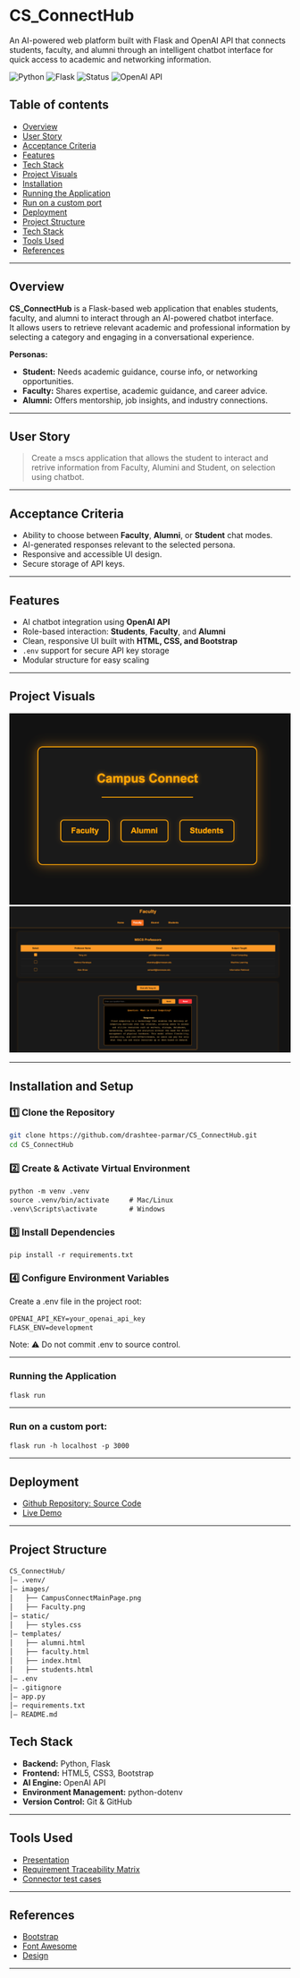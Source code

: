# CS_ConnectHub
An AI-powered web platform built with Flask and OpenAI API that connects students, faculty, and alumni through an intelligent chatbot interface for quick access to academic and networking information.

![Python](https://img.shields.io/badge/Python-3.10%2B-blue.svg)
![Flask](https://img.shields.io/badge/Flask-2.x-lightgrey.svg)
![Status](https://img.shields.io/badge/Status-Active-success.svg)
![OpenAI API](https://img.shields.io/badge/OpenAI-Integrated-orange.svg)

## Table of contents
- [Overview](#overview)
- [User Story](#user-story)
- [Acceptance Criteria](#acceptance-criteria)
- [Features](#features)
- [Tech Stack](#tech-stack)
- [Project Visuals](#project-visuals)
- [Installation](#installation)
- [Running the Application](#running-the-application)
- [Run on a custom port](#run-on-a-custom-port)
- [Deployment](#deployment)
- [Project Structure](#project-structure)
- [Tech Stack](#tech-stack)
- [Tools Used ](#tools-used )
- [References](#references)

---

## Overview
**CS_ConnectHub** is a Flask-based web application that enables students, faculty, and alumni to interact through an AI-powered chatbot interface.  
It allows users to retrieve relevant academic and professional information by selecting a category and engaging in a conversational experience.

**Personas:**
- **Student:** Needs academic guidance, course info, or networking opportunities.
- **Faculty:** Shares expertise, academic guidance, and career advice.
- **Alumni:** Offers mentorship, job insights, and industry connections.
---
##  User Story
> Create a mscs application that allows the student to interact and retrive information from Faculty, Alumini and Student, on selection using chatbot.
---
##  Acceptance Criteria
- Ability to choose between **Faculty**, **Alumni**, or **Student** chat modes.
- AI-generated responses relevant to the selected persona.
- Responsive and accessible UI design.
- Secure storage of API keys.

---
##  Features
- AI chatbot integration using **OpenAI API**
- Role-based interaction: **Students**, **Faculty**, and **Alumni**
- Clean, responsive UI built with **HTML, CSS, and Bootstrap**
- `.env` support for secure API key storage
- Modular structure for easy scaling

---

## Project Visuals
![Campus Connect Main Page](images/CampusConnectMainPage.png)  
![Campus Connect Faculty Page](images/Faculty.png)  

---
 ## Installation and Setup

### 1️⃣ Clone the Repository
```bash
git clone https://github.com/drashtee-parmar/CS_ConnectHub.git
cd CS_ConnectHub
```

### 2️⃣ Create & Activate Virtual Environment
```
python -m venv .venv
source .venv/bin/activate     # Mac/Linux
.venv\Scripts\activate        # Windows
```

### 3️⃣ Install Dependencies
```
pip install -r requirements.txt
```

### 4️⃣ Configure Environment Variables

Create a .env file in the project root:
```
OPENAI_API_KEY=your_openai_api_key
FLASK_ENV=development
```
Note: ⚠ Do not commit .env to source control.

---
### Running the Application
```
flask run
```
---
### Run on a custom port:

```commandline
flask run -h localhost -p 3000
```
---
## Deployment
- [Github Repository: Source Code](https://github.com/drashtee-parmar/CS_ConnectHub)
- [Live Demo](https://cs-connecthub-app-01f88dff8294.herokuapp.com/)
---
##  Project Structure
```
CS_ConnectHub/
│– .venv/
│– images/
│   ├── CampusConnectMainPage.png
│   ├── Faculty.png
│– static/
│   ├── styles.css
│– templates/
│   ├── alumni.html
│   ├── faculty.html
│   ├── index.html
│   ├── students.html
│– .env
│– .gitignore
│– app.py
│– requirements.txt
│– README.md

```
## Tech Stack
- **Backend:** Python, Flask  
- **Frontend:** HTML5, CSS3, Bootstrap  
- **AI Engine:** OpenAI API  
- **Environment Management:** python-dotenv  
- **Version Control:** Git & GitHub  

---
## Tools Used 
- [Presentation](Hackathon_Fall23_CodeBusters_Latest794c046eb9357f5654c874e48eff1a064f1a0b1119c5ea04e7db54db1ed17aa2.pptx)
- [Requirement Traceability Matrix](Requirement_Traceability_Matrix0acf999732bebd053887fe8e664821c7744e819db385284794fe208ea5cd91f5.xlsx)
- [Connector test cases](Connector_TestCases40ea3a478045dc8a8371a9627a5d15f2ef329c496222fad6a499283ea05900cf.xlsx)
---

## References
- [Bootstrap](https://getbootstrap.com/docs/4.6/getting-started/introduction/)
- [Font Awesome](https://fontawesome.com/v5.15/icons?d=gallery&p=2)
- [Design](https://www.canva.com/)
---
